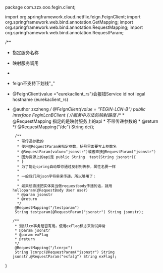 package com.zzx.ooo.fegin.client;

import org.springframework.cloud.netflix.feign.FeignClient;
import org.springframework.web.bind.annotation.GetMapping;
import org.springframework.web.bind.annotation.RequestMapping;
import org.springframework.web.bind.annotation.RequestParam;

/**
 * 指定服务名称
 * 映射服务调用
 * 
 * feign不支持下划线"_"
 * @FeignClient(value ="eurekaclient_rs")会报错Service id not legal hostname (eurekaclient_rs)
 * @author zxzheng
 */
@FeignClient(value = "FEGIN-LCN-B")
public interface FeginLcnBClient {
	//服务中方法的映射路径
		/**
		 * @RequestMapping 指定的是映射服务上的api
		 * 不带传递参数的
		 * @return
		 */
	    @RequestMapping("/dc")
	    String dc();
	    
	    /**
	     * 带传递参数的
	     * 使用@RequestParam来指定参数，括号里面要写上参数名
	     * @RequestParam(value="jsonstr")或者直接@RequestParam("jsonstr")
	     * 因为资源上的api是 public String  test(String jsonstr){
	     * }
	     * 为了能让spring自动帮你通过反射到传参，属性名要一样
	     * 
	     * 一般我们用json字符串来传递，所以够用了；
	     * 
	     * 如果想直接把实体类当做requestbody传递的话，就用helloparam(@RequestBody User user)
	     * @param jsonstr
	     * @return
	     */
	    @RequestMapping("/testparam")    
	    String testparam(@RequestParam("jsonstr") String jsonstr);
	    
	   /**
	    * 测试lcn事务是否有用。使用exFlag标志来测试异常
	    * @param jsonstr
	    * @param exFlag
	    * @return
	    */
	    @RequestMapping("/lcnrpc")    
	    String lcnrpc(@RequestParam("jsonstr") String jsonstr,@RequestParam("exfalg") String exFlag);
}

